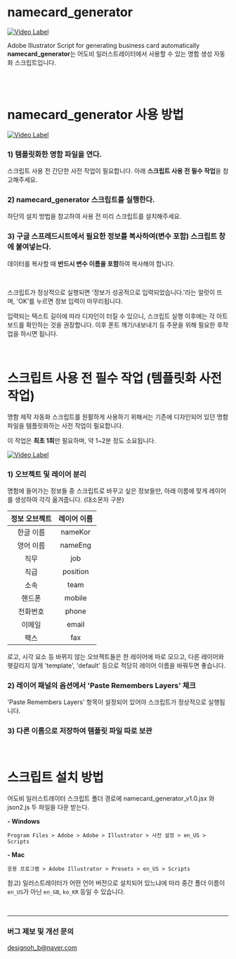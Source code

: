 # namecard_generator
[![Video Label](https://s3.us-west-2.amazonaws.com/secure.notion-static.com/1604feb4-1e93-4660-bbba-bf077c189ec4/namecard_generator_script_short.gif?X-Amz-Algorithm=AWS4-HMAC-SHA256&X-Amz-Credential=ASIAT73L2G45OSMWRQMN%2F20190727%2Fus-west-2%2Fs3%2Faws4_request&X-Amz-Date=20190727T185058Z&X-Amz-Expires=86400&X-Amz-Security-Token=AgoJb3JpZ2luX2VjENL%2F%2F%2F%2F%2F%2F%2F%2F%2F%2FwEaCXVzLXdlc3QtMiJIMEYCIQD32RSUuJgfhOJ40Dhdt0SQF2p9l17ugEaRqcmXn201IgIhAKfBfQQToYTdlSdnG1skA2BFt%2FaeJ%2F%2BvJI3OsVolGu2RKtoDCEsQABoMMjc0NTY3MTQ5MzcwIgymbC8CUoqgBtYxOqIqtwN16jmYAMJR7h7Tp5pcNudZ6HPIr5dtVDwf07YUqELhfeMRti3BHYoo%2FoFVSfijVHPSr%2BNgv%2Bq51MWEyFp0qDT9lanfMDstI%2Fjdz9uqrKFZdXsm4Uv7fcIXyMS9%2Fc3PMy6yKXC%2BRuIHWpxOtCu%2FCWGVmga68ovUGcThAnc1QZoqYzHk%2BwlQEC9mFtRwL1REu47K8m7ZMO1IHpSseY0heV372bQ6DZFFKK51lYhtR8QQFCfo4L65fuzumNiYG0hzRT0tkaCLND4pnQYjCisF0c%2FJ79X%2BYIgIpo52F1DLIV8LtjBpZvS38WcY3M%2FBpF3jbfJYSUgCALi0IlciKgkZNZRKz00XLpILMkABElRVhRls%2FP0xysyoSdQL3vHRGLSBahrTgVl5%2B9w9OXBhdsiH9L7%2BUEKfF3lvMPopD6xEOi00jXjwRdTg4ha%2BagUvQWiZdTDvcc0Bqo5a%2F4tHD4GQS9XKLPEyo0KCfgcg9W5j27LfXB%2BJSs2DJqWqLt5QJ7kXiTB0C4Ufl1M9PgneGzcXVlwT3Eg%2B7djMA64GPrzAa75bXcMpSo8hzxKBzwNEeVH9ZUTxtz%2FVyiqAMLWb8ukFOrMByK4LST3JC2SG%2F2fsss29o1RkA%2F%2FPTTxT9qH5c6HXTjNNIFYzRn1t58A60HLQieVs39sczCjr%2BLlfnZ%2B2LAdpZ6qf4hV3fM2PFH0nZ4snZ6Zm%2FA5%2FyrdSNSK9KuD%2Bgwb7n0LnW%2BrhHWmoqIBYnU725cgSK2al2C3y6mVXRJc73%2BcGMYLCf3%2ByoqoQRa2W7rUeBWGv3KSrYUOn%2FZe48HFFulErwy4rSd95RaNGS%2F5oc7tOxAw%3D&X-Amz-Signature=5e8e8a46cfd2f36f658c0505f2dbf0666b35e7094f3f3a4ef4b2a9503a719bbc&X-Amz-SignedHeaders=host&response-content-disposition=filename%20%3D%22namecard_generator_script_short.gif%22)](https://www.youtube.com/watch?v=hr9y4xU9VAs)

Adobe Illustrator Script for generating business card automatically <br>
**namecard_generator**는 어도비 일러스트레이터에서 사용할 수 있는 명함 생성 자동화 스크립트입니다.<br><br>


<br>

# namecard_generator 사용 방법
[![Video Label](https://s3.us-west-2.amazonaws.com/secure.notion-static.com/d3442fe4-4032-4c4c-9db9-aac8343feac0/02_use_script.jpg?X-Amz-Algorithm=AWS4-HMAC-SHA256&X-Amz-Credential=ASIAT73L2G45HXJFXPW7%2F20190727%2Fus-west-2%2Fs3%2Faws4_request&X-Amz-Date=20190727T164042Z&X-Amz-Expires=86400&X-Amz-Security-Token=AgoJb3JpZ2luX2VjEMz%2F%2F%2F%2F%2F%2F%2F%2F%2F%2FwEaCXVzLXdlc3QtMiJIMEYCIQCi2PdEMOruPBkiQnKZS4y92Ll6rYxiYyyJjsretMcv6QIhANuRxzGAFPfB4inC3YJ4j2HPhK4kKGbNYhUn6H4dFe8UKtoDCEUQABoMMjc0NTY3MTQ5MzcwIgxIpGpg%2FoyCv4nYCC8qtwMBRT%2FGYqWit6OMoyq%2BcdSlMKEbn2AhUYASwHBmEOf4oO6dlEPt0DlO2cl21hlMt17MkLH45xBHo%2BalwvRlADGxSJISzrdAabPrOM7UOrvyzRJgZQTB5%2BIqhvZz1AKbksjlBlICw5tiEVoPEgGdL3%2Fv9scYySgpWhN6zC4j3kUsXR8KxuqbsANIQkNhS48aFv55aRjBjblABrnBa0I%2Bym6wnI%2FGdpi377PaS0L1MTRRk9I5qranofujmMJOjJiSpmbJmTsUtSakPU0NF1UuMAVuUV7fnVwbiSQVf3v%2BYq4JGeGxbWDiF2tcjKRP2Z87840ZQJo31bJVD9wnK91ZCSb1w7s4Bu0824qARpXQgEVm0co%2FJ0tf058h0jZOJnGGLaV7CLeLJ8xtWqiQfe4QXYIOdNONqwMHHMaLvw25xuftdf%2B1y%2BrmyNWk1%2BBVyPUomxl80Z3OdklzTT7UrqDoekvLNA5tixDfhjmK27739tTQdFLLi%2BHu4VZcpGtl6FEMMO%2BplUtWKxeX%2FOkBuTeOTTgy7GulnHQq8hlS%2B6JD07FwvkaxeQ2nia3pax2UGN4P2Y9IyZoOp%2BFXMJ738OkFOrMBjsSG8bsoY3iLKGdP6KVm6UVdKk0n6twFKuImDf7RySilRDNNIkVui2lxlnyiqKa7z6Gu69C5hsJxZuSFEiIn03RCAW%2BdlhiYNfjwuXlOD67BI3TYOQ4VnYOgajztsT7SzGfCknrw5uxvFUVa3GTR%2Ftr7odkarAgTH4uC%2FFYhU6LYsmolMgGdYNrjfcYDzDY%2BcYowdYSF1TWKB%2B1pvxuzXPh2%2FMUe9gNZ8EZhc9T%2FilBLhA0%3D&X-Amz-Signature=2b5126b1f457f38675e88a15af93c1816e936ca0449122abecd1959a0cc76aba&X-Amz-SignedHeaders=host&response-content-disposition=filename%20%3D%2202_use_script.jpg%22)](https://www.youtube.com/watch?v=S4wzrwgM20Y)

### 1) 템플릿화한 명함 파일을 연다.
   스크립트 사용 전 간단한 사전 작업이 필요합니다. 아래 **스크립트 사용 전 필수 작업**을 참고해주세요.
### 2) **namecard_generator** 스크립트를 실행한다.
   하단의 설치 방법을 참고하여 사용 전 미리 스크립트를 설치해주세요. 
### 3) 구글 스프레드시트에서 필요한 정보를 복사하여(변수 포함) 스크립트 창에 붙여넣는다.
   데이터를 복사할 때 **반드시 변수 이름을 포함**하여 복사해야 합니다. 

<br>

스크립트가 정상적으로 실행되면 '정보가 성공적으로 입력되었습니다.'라는 얼럿이 뜨며, 'OK'를 누르면 정보 입력이 마무리됩니다. 

입력되는 텍스트 길이에 따라 디자인이 터질 수 있으니, 스크립트 실행 이후에는 각 아트보드를 확인하는 것을 권장합니다. 
이후 폰트 깨기/내보내기 등 주문을 위해 필요한 후작업을 하시면 됩니다. 


<br>

# 스크립트 사용 전 필수 작업 (템플릿화 사전 작업)

명함 제작 자동화 스크립트를 원활하게 사용하기 위해서는 기존에 디자인되어 있던 명함 파일을 템플릿화하는 사전 작업이 필요합니다.

이 작업은 **최초 1회**만 필요하며, 약 1~2분 정도 소요됩니다.
<br>

[![Video Label](https://s3.us-west-2.amazonaws.com/secure.notion-static.com/bf25afd7-25e1-4a1c-822c-591b638bff26/01_make_template.jpg?X-Amz-Algorithm=AWS4-HMAC-SHA256&X-Amz-Credential=ASIAT73L2G45P3JUK57K%2F20190727%2Fus-west-2%2Fs3%2Faws4_request&X-Amz-Date=20190727T164104Z&X-Amz-Expires=86400&X-Amz-Security-Token=AgoJb3JpZ2luX2VjEMz%2F%2F%2F%2F%2F%2F%2F%2F%2F%2FwEaCXVzLXdlc3QtMiJGMEQCID%2FUDK5xBv4cHx18fNtcCKqtByJpxZn0lZ2ZBY%2FZncyaAiAAnbUgrxW%2BVjKXArqaeYhtm2puH%2BRv9E6OhbRtIWdetiraAwhFEAAaDDI3NDU2NzE0OTM3MCIMNWYB9z6UHnccWcWLKrcDYzUPv49xFF1D%2FqVBOT1zvVz67bTxYuXgQShspebKS8h%2BWlZaD2Ay45onZL9iJ%2F1Ia6vv4bAhQUNtbn1NiSW9r2wrAw%2FLiuEk9ouEivPzJxK0uhSl8KVVIdufbuEwscP81lvLCGC%2BLNN81RTrKxenvUo5%2BumcyGRLlicJZRnA%2BxsIV7Z782XOqkf2bE53ESEXWrRJqRERb8VsxbZqcKxwhzptBwmKKcBp4U4xGEl8FNHwY7SrMyo0ZhDSKJEPRxMYFDMNHNByAmARVH0OjunD1Q8GYpmsVx%2B2HYN5Q3MkPAs5b9pEOiu6RvaQrE0ywpJ1drjKYmMNUt%2F7IuAF1TeMYssi3aXa162OGnZnh%2Bh5wWRi12J1TNNK0s14YY3wtGHIN%2FImYE6Dw3Pb3Xgjrnc%2Ba5O3VacPClrhtJ%2F9w%2BgTz5oQFCFDfhJ01Kfs1bpuHaOJ8m9UBLg2jlzRvp4Vgof2NL%2FBLg3bfLotD7g1%2BqxLcyt9P68jJ7gFv02VwDTORpPFcJZ69IVuTqBbT6%2Bo3k0DFfOzGnGF%2FywaK4vcY7oZH8i6fQyD3TVLDQVMN4o6nYIBHeTiD5d7PjDc8%2FDpBTq1AQNosP1x%2FUe8Q4xppbR2AQLhRzxnKDy%2F68Mz42tj2z2inGoLSvKoos95ZBTahVOe4p53mD68QqGp0GMJkD6ndQwDfJ6tkR9f4MQbAdub1MrhqiWSjLpg3NcWpQYwPQMS63r670zOtIj%2Bq7%2FGcLDSLxoPYh0WA7xYXnUZDcuXFFSYbE3Jp64hYf6%2Fs3JaMta48%2FqOn1CZzTDzgNm7P39uXFwIO9ORgWhB2PEXMcjB0GDG2AG0mkM%3D&X-Amz-Signature=2de1c7eb9038fafa0c7448fa99479bec033bcffd80af789958267b791bca3f4d&X-Amz-SignedHeaders=host&response-content-disposition=filename%20%3D%2201_make_template.jpg%22)](https://www.youtube.com/watch?v=mzEeMqVw8q8&t)



### 1) 오브젝트 및 레이어 분리

명함에 들어가는 정보들 중 스크립트로 바꾸고 싶은 정보들만, 아래 이름에 맞게 레이어를 생성하여 각각 옮겨줍니다. (대소문자 구분) <br>


**정보 오브젝트** | **레이어 이름**
:---------: | :---------:
한글 이름 | nameKor
영어 이름 | nameEng
직무 | job
직급 | position
소속 | team
핸드폰 | mobile
전화번호 | phone
이메일 | email
팩스 | fax


로고, 시각 요소 등 바뀌지 않는 오브젝트들은 한 레이어에 따로 모으고, 다른 레이어와 헷갈리지 않게 'template', 'default' 등으로 적당히 레이어 이름을 바꿔두면 좋습니다.

### 2) 레이어 패널의 옵션에서 'Paste Remembers Layers' 체크
'Paste Remembers Layers' 항목이 설정되어 있어야 스크립트가 정상적으로 실행됩니다.

### 3) 다른 이름으로 저장하여 템플릿 파일 따로 보관


<br>

# 스크립트 설치 방법

어도비 일러스트레이터 스크립트 폴더 경로에 namecard_generator_v1.0.jsx 와 json2.js 두 파일을 다운 받는다.

**- Windows**

  `Program Files > Adobe > Adobe > Illustrator > 사전 설정 > en_US > Scripts`

**- Mac**

  `응용 프로그램 > Adobe Illustrator > Presets > en_US > Scripts`

참고) 일러스트레이터가 어떤 언어 버전으로 설치되어 있느냐에 따라 중간 폴더 이름이 `en_US`가 아닌 `en_GB`, `ko_KR` 등일 수 있습니다.

<br>

---
### 버그 제보 및 개선 문의
designoh_b@naver.com
